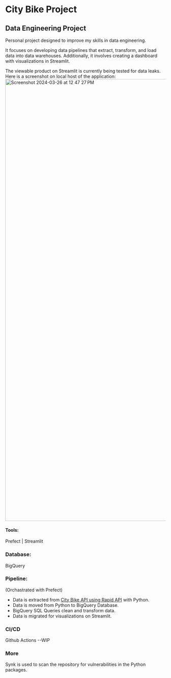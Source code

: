 
# City Bike Project
## Data Engineering Project

Personal project designed to improve my skills in data engineering.

It focuses on developing data pipelines that extract, transform, and load data into data warehouses. Additionally, it involves creating a dashboard with visualizations in Streamlit.

The viewable product on Streamlit is currently being tested for data leaks. Here is a screenshot on local host of the application: 
<img width="1388" alt="Screenshot 2024-03-26 at 12 47 27 PM" src="https://github.com/arojas3552/citybike-dataEng/assets/54590853/63f79d1d-4a1e-4436-9b27-36b5f7792fba">

#### Tools:
Prefect | 
Streamlit

### Database:
BigQuery

### Pipeline: 
(Orchastrated with Prefect)
- Data is extracted from [City Bike API using Rapid API](https://rapidapi.com/eskerda/api/citybikes) with Python.
- Data is moved from Python to BigQuery Database.
- BigQuery SQL Queries clean and transform data.
- Data is migrated for visualizations on Streamlit.

### CI/CD
Github Actions --WIP

### More
Synk is used to scan the repository for vulnerabilities in the Python packages.
